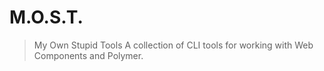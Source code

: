 # M.O.S.T.

> My Own Stupid Tools
> A collection of CLI tools for working with Web Components and Polymer.